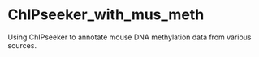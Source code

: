 # ChIPseeker_with_mus_meth
Using ChIPseeker to annotate mouse DNA methylation data from various sources.
